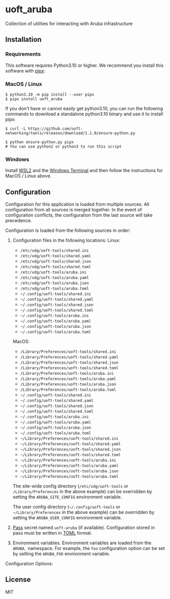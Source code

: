 # uoft_aruba

Collection of utilities for interacting with Aruba infrastructure

## Installation

### Requirements

This software requires Python3.10 or higher.
We recommend you install this software with [pipx](https://pypa.github.io/pipx/):

### MacOS / Linux

```console
$ python3.10 -m pip install --user pipx
$ pipx install uoft_aruba
```

If you don't have or cannot easily get python3.10, you can run the following commands to download a standalone python3.10 binary and use it to install pipx:

```console
$ curl -L https://github.com/uoft-networking/tools/releases/download/1.1.0/ensure-python.py

$ python ensure-python.py pipx
# You can use python2 or python3 to run this script

```

### Windows

Install [WSL2](https://learn.microsoft.com/en-us/windows/wsl/install) and the [Windows Terminal](https://apps.microsoft.com/store/detail/windows-terminal/9N0DX20HK701?hl=en-ca&gl=ca) and then follow the instructions for MacOS / Linux above.

## Configuration

Configuration for this application is loaded from multiple sources. All configuration from all sources is merged together. In the event of configuration conflicts, the configuration from the last source will take precedence.

Configuration is loaded from the following sources in order:

1. Configuration files in the following locations:
    Linux:
    - `/etc/xdg/uoft-tools/shared.ini`
    - `/etc/xdg/uoft-tools/shared.yaml`
    - `/etc/xdg/uoft-tools/shared.json`
    - `/etc/xdg/uoft-tools/shared.toml`
    - `/etc/xdg/uoft-tools/aruba.ini`
    - `/etc/xdg/uoft-tools/aruba.yaml`
    - `/etc/xdg/uoft-tools/aruba.json`
    - `/etc/xdg/uoft-tools/aruba.toml`
    - `~/.config/uoft-tools/shared.ini`
    - `~/.config/uoft-tools/shared.yaml`
    - `~/.config/uoft-tools/shared.json`
    - `~/.config/uoft-tools/shared.toml`
    - `~/.config/uoft-tools/aruba.ini`
    - `~/.config/uoft-tools/aruba.yaml`
    - `~/.config/uoft-tools/aruba.json`
    - `~/.config/uoft-tools/aruba.toml`

    MacOS:
    - `/Library/Preferences/uoft-tools/shared.ini`
    - `/Library/Preferences/uoft-tools/shared.yaml`
    - `/Library/Preferences/uoft-tools/shared.json`
    - `/Library/Preferences/uoft-tools/shared.toml`
    - `/Library/Preferences/uoft-tools/aruba.ini`
    - `/Library/Preferences/uoft-tools/aruba.yaml`
    - `/Library/Preferences/uoft-tools/aruba.json`
    - `/Library/Preferences/uoft-tools/aruba.toml`
    - `~/.config/uoft-tools/shared.ini`
    - `~/.config/uoft-tools/shared.yaml`
    - `~/.config/uoft-tools/shared.json`
    - `~/.config/uoft-tools/shared.toml`
    - `~/.config/uoft-tools/aruba.ini`
    - `~/.config/uoft-tools/aruba.yaml`
    - `~/.config/uoft-tools/aruba.json`
    - `~/.config/uoft-tools/aruba.toml`
    - `~/Library/Preferences/uoft-tools/shared.ini`
    - `~/Library/Preferences/uoft-tools/shared.yaml`
    - `~/Library/Preferences/uoft-tools/shared.json`
    - `~/Library/Preferences/uoft-tools/shared.toml`
    - `~/Library/Preferences/uoft-tools/aruba.ini`
    - `~/Library/Preferences/uoft-tools/aruba.yaml`
    - `~/Library/Preferences/uoft-tools/aruba.json`
    - `~/Library/Preferences/uoft-tools/aruba.toml`


    The site-wide config directory (`/etc/xdg/uoft-tools` or `/Library/Preferences` in the above example) can be overridden by setting the `ARUBA_SITE_CONFIG` environment variable.

    The user config directory (`~/.config/uoft-tools` or `~/Library/Preferences` in the above example) can be overridden by setting the `ARUBA_USER_CONFIG` environment variable.

2. [Pass](https://www.passwordstore.org/) secret named `uoft-aruba` (if available). Configuration stored in pass must be written in [TOML](https://toml.io/en/) format.

3. Environment variables. Environment variables are loaded from the `ARUBA_` namespace. For example, the `foo` configuration option can be set by setting the `ARUBA_FOO` environment variable.

Configuration Options:
<!--
[[[cog 
import tasks.codegen as c; c.gen_conf_table('uoft_aruba')
]]] -->
<!--[[[end]]] -->

## License

MIT